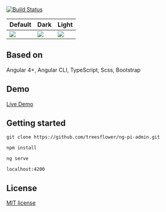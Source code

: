 
[![Build Status](https://travis-ci.org/Treesflowers/ng-pi-admin.svg?branch=master)](https://travis-ci.org/Treesflowers/ng-pi-admin)


Default | Dark | Light
---|---|---
![](https://raw.githubusercontent.com/treesflower/dustAdmin/master/default.png) | ![](https://raw.githubusercontent.com/treesflower/dustAdmin/master/dark.png) | ![](https://raw.githubusercontent.com/treesflower/dustAdmin/master/light.png)



## Based on
Angular 4+, Angular CLI, TypeScript, Scss, Bootstrap

## Demo
[Live Demo](http://treesflower.com/ng-pi-admin)

## Getting started
```
git clone https://github.com/treesflower/ng-pi-admin.git

npm install

ng serve 

localhost:4200
```

## License
[MIT license](LICENSE)